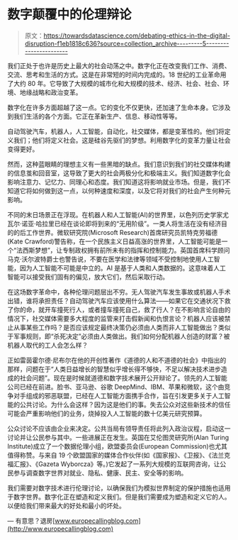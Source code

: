 # 数字颠覆中的伦理辩论

> 原文：<https://towardsdatascience.com/debating-ethics-in-the-digital-disruption-f1eb1818c636?source=collection_archive---------5----------------------->

我们正处于也许是历史上最大的社会动荡之中。数字化正在改变我们工作、消费、交流、思考和生活的方式。这是在非常短的时间内完成的。18 世纪的工业革命用了大约 80 年。它导致了大规模的城市化和大规模的技术、经济、社会、社会、环境、地缘战略和政治变革。

数字化在许多方面超越了这一点。它的变化不仅更快，还加速了生命本身。它涉及到我们生活的各个方面。它正在革新生产、信息、移动性等等。

自动驾驶汽车，机器人，人工智能，自动化，社交媒体，都是变革性的。他们将定义我们；他们将定义社会。这是硅谷先驱们的梦想。利用数字化的变革力量让社会变得更好。

然而，这种蓝眼睛的理想主义有一些黑暗的缺点。我们意识到我们的社交媒体构建的信息茧和回音室，这导致了更大的社会两极分化和极端主义。我们知道数字化会影响注意力、记忆力、同理心和态度。我们知道这将影响就业市场。但是，我们不知道它将如何做到这一点，以何种速度和深度，以及它将对我们的社会产生何种元影响。

不同的末日场景正在浮现。在机器人和人工智能(AI)的世界里，以色列历史学家尤瓦尔·诺亚·哈拉里已经在谈论即将到来的“无用阶级”。一类人将生活在没有经济目的的后工作世界。微软研究院(Microsoft Research)首席研究员凯特克劳福德(Kate Crawford)警告称，在一个民族主义日益高涨的世界里，人工智能可能是一个“法西斯梦想”，让专制政权拥有前所未有的指挥和控制能力。英国首席科学顾问马克·沃尔波特爵士也警告说，不要在医学和法律等领域不受控制地使用人工智能，因为人工智能不可能是中立的。AI 是基于人类和人类数据的。这意味着人工智能可以接受我们固有的偏见，放大它们，然后采取行动。

在这场数字革命中，各种伦理问题层出不穷。无人驾驶汽车发生事故或机器人手术出错，谁将承担责任？自动驾驶汽车应该使用什么算法——如果它在交通状况下救了你的命，就开车撞死行人，或者撞车撞死自己，救了行人？在不影响言论自由的情况下，社交媒体需要多大程度的监管来打击假新闻和仇恨言论？机器人应该被禁止从事某些工作吗？是否应该规定最终决策仍必须由人类而非人工智能做出？类似于军事规则，即“杀死决定”必须由人类做出。我们如何分配机器人创造的财富？被机器人取代的工人会怎么样？

正如雷茵霍尔德·尼布尔在他的开创性著作《道德的人和不道德的社会》中指出的那样，问题在于“人类日益增长的智慧似乎增长得不够快，不足以解决技术进步造成的社会问题”。现在是时候就道德和数字技术展开公开辩论了。领先的人工智能公司已经在前进。脸书、亚马逊、谷歌 DeepMind、IBM、苹果和微软，这个由竞争对手组成的邪恶联盟，已经在人工智能方面携手合作，旨在引发更多关于人工智能的公共讨论。为什么会这样？因为这是他们的事。失去公众对这些新技术的信任可能会严重影响他们的业务，烧掉投入人工智能的数十亿美元研究预算。

公众讨论不应该由企业来决定。公共当局有领导责任将此列入政治议程，启动这一讨论并让公民参与其中。一些进展正在发生。英国在艾伦图灵研究所(Alan Turing Institute)成立了一个数据伦理小组，欧盟委员会(European Commission)也尤其值得称赞。与来自 19 个欧盟国家的媒体合作伙伴(如《国家报》、《卫报》、《法兰克福汇报》、《Gazeta Wyborcza》等。)它发起了一系列大规模的互联网咨询，让公民参与调查数字世界对就业、隐私、健康、民主、安全等的影响。

我们需要对数字技术进行伦理讨论，以确保我们为模拟世界制定的保护措施也适用于数字世界。数字化正在塑造和定义我们。但是我们需要成为塑造和定义它的人。以便给我们带来最大的好处和最小的坏处。

—
有意思？退房[www.europecallingblog.com](http://www.europecallingblog.com)
